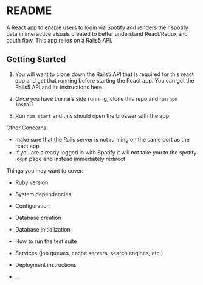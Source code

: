 # README
A React app to enable users to login via Spotify and renders their spotify data in interactive visuals 
created to better understand React/Redux and oauth flow. This app relies on a Rails5 API.  

## Getting Started 
1. You will want to clone down the Rails5 API that is required for this react app and get that running before starting the React app. You can get the Rails5 API and its instructions here. 

2. Once you have the rails side running, clone this repo and run ``` npm install ```

3. Run ``` npm start ``` and this should open the broswer with the app. 

Other Concerns: 
- make sure that the Rails server is not running on the same port as the react app
- If you are already logged in with Spotify it will not take you to the spotify login page and instead immediately redirect 


Things you may want to cover:

* Ruby version

* System dependencies

* Configuration

* Database creation

* Database initialization

* How to run the test suite

* Services (job queues, cache servers, search engines, etc.)

* Deployment instructions

* ...
